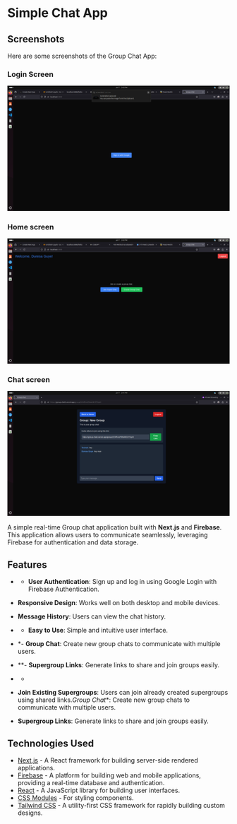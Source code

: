 # Simple Chat App


## Screenshots

Here are some screenshots of the Group Chat App:

### Login Screen
![Login Screen](./images/image3.png)

### Home screen
![Chat Screen](./images/image2.png)

### Chat screen
![Mobile View](./images/image1.png)


A simple real-time Group chat application built with **Next.js** and **Firebase**. This application allows users to communicate seamlessly, leveraging Firebase for authentication and data storage.

## Features

- - **User Authentication**: Sign up and log in using Google Login with Firebase Authentication.

- **Responsive Design**: Works well on both desktop and mobile devices.

- **Message History**: Users can view the chat history.

- - **Easy to Use**: Simple and intuitive user interface.

- *- **Group Chat**: Create new group chats to communicate with multiple users.

- **- **Supergroup Links**: Generate links to share and join groups easily.

- *
- **Join Existing Supergroups**: Users can join already created supergroups using shared links.*Group Chat**: Create new group chats to communicate with multiple users.
- **Supergroup Links**: Generate links to share and join groups easily.

## Technologies Used

- [Next.js](https://nextjs.org/) - A React framework for building server-side rendered applications.
- [Firebase](https://firebase.google.com/) - A platform for building web and mobile applications, providing a real-time database and authentication.
- [React](https://reactjs.org/) - A JavaScript library for building user interfaces.
- [CSS Modules](https://github.com/css-modules/css-modules) - For styling components.
- [Tailwind CSS](https://tailwindcss.com/) - A utility-first CSS framework for rapidly building custom designs.


